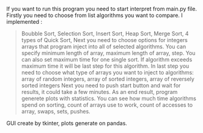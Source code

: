 If you want to run this program you need to start interpret from main.py file.
Firstly you need to choose from list algorithms you want to compare.
I implemented :
>Boubble Sort,
>Selection Sort,
>Insert Sort,
>Heap Sort,
>Merge Sort,
>4 types of Quick Sort,
Next you need to choose options for integers arrays that program inject into all of selected algorithms.
You can specify minimum length of array, maximum length of array, step. You can also set maximum time for one single sort. If algorithm exceeds maximum time it will be last step for this algorithm.
In last step you need to choose what type of arrays you want to inject to algorithms:
>array of random integers,
>array of sorted integers,
>array of reversely sorted integers
Next you need to push start button and wait for results, it could take a few minutes.
As an end result, program generete plots with statistics.
You can see how much time algorithms spend on sorting, count of arrays use to work, count of accesses to array, swaps, sets, pushes.

GUI create by tkinter, plots generate on pandas.

